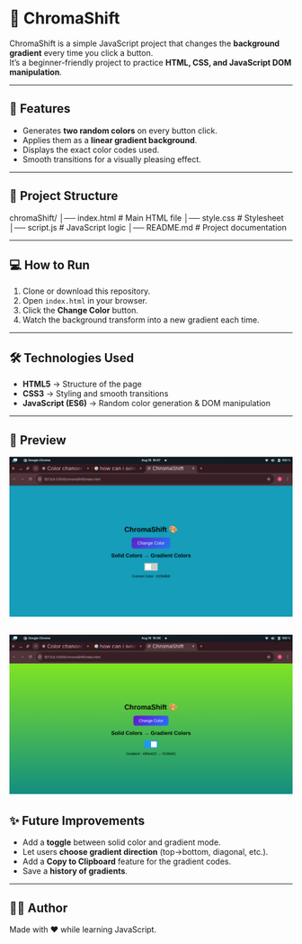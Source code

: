 # 🎨 ChromaShift

ChromaShift is a simple JavaScript project that changes the **background gradient** every time you click a button.  
It’s a beginner-friendly project to practice **HTML, CSS, and JavaScript DOM manipulation**.

---

## 🚀 Features
- Generates **two random colors** on every button click.
- Applies them as a **linear gradient background**.
- Displays the exact color codes used.
- Smooth transitions for a visually pleasing effect.

---

## 📂 Project Structure
chromaShift/
│── index.html # Main HTML file
│── style.css # Stylesheet
│── script.js # JavaScript logic
│── README.md # Project documentation

---

## 💻 How to Run
1. Clone or download this repository.
2. Open `index.html` in your browser.
3. Click the **Change Color** button.
4. Watch the background transform into a new gradient each time.

---

## 🛠️ Technologies Used
- **HTML5** → Structure of the page  
- **CSS3** → Styling and smooth transitions  
- **JavaScript (ES6)** → Random color generation & DOM manipulation  

---

## 📸 Preview
![ChromaShift Screenshot](solidpic.png)


![ChromaShift Screenshot](gradientpic.png)
---

## ✨ Future Improvements
- Add a **toggle** between solid color and gradient mode.
- Let users **choose gradient direction** (top→bottom, diagonal, etc.).
- Add a **Copy to Clipboard** feature for the gradient codes.
- Save a **history of gradients**.

---

## 👨‍💻 Author
Made with ❤️ while learning JavaScript.
